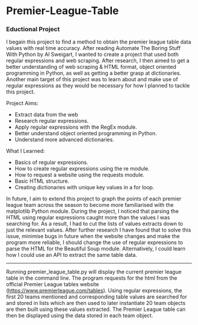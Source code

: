 # Premier-League-Table

### Eductional Project  
I begain this project to find a method to obtain the premier league table data values with real time accuracy. After reading Automate The Boring Stuff With Python by Al Sweigart, I wanted to create a project that used both regular expressions and web scraping. After research, I  then aimed to get a better understanding of web scraping & HTML format, object oriented programming in Python, as well as getting a better grasp at dictionaries. Another main target of this project was to learn about and make use of regular expressions as they would be necessary for how I planned to tackle this project.

Project Aims:
- Extract data from the web
- Research regular expressions.
- Apply regular expressions with the RegEx module.
- Better understand object oriented programming in Python.
- Understand more advanced dictionaries.

What I Learned:
- Basics of regular expressions.
- How to create regular expressions using the re module.
- How to request a website using the requests module.
- Basic HTML structure.
- Creating dictionaries with unique key values in a for loop.

In future, I aim to extend this project to graph the points of each premier league team across the season to become more familiarised with the matplotlib Python module. During the project, I noticed that parsing the HTML using regular expressions caught more than the values I was searching for. As a result, I had to cut the lists of values extracts down to just the relevant values. After further research I have found that to solve this issue, minimise bugs in future when the website changes and make the program more reliable, I should change the use of regular expressions to parse the HTML for the Beautiful Soup module. Alternatively, I could learn how I could use an API to extract the same table data.

----------------------------------------------------------

Running premier_league_table.py will display the current premier league table in the command line. The program requests for the html from the official Premier League tables website (https://www.premierleague.com/tables). Using regular expressions, the first 20 teams mentioned and corresponding table values are searched for and stored in lists which are then used to later instantiate 20 team objects are then built using these values extracted. The Premier League table can then be displayed using the data stored in each team object.

